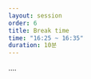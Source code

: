 ```yaml
---
layout: session
order: 6
title: Break time
time: "16:25 ~ 16:35"
duration: 10분
---
```

....
